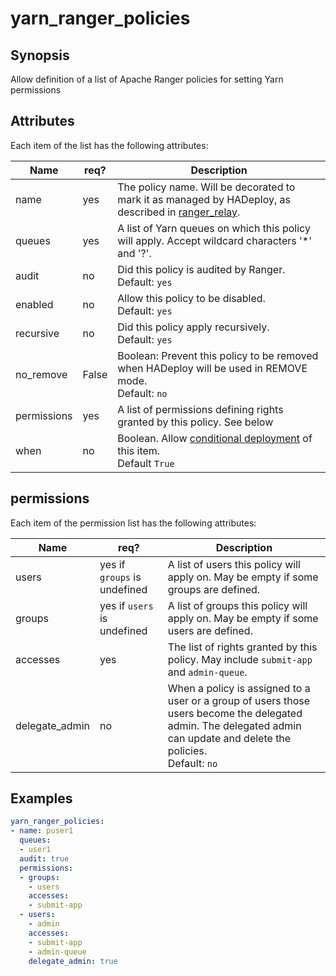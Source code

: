 # yarn_ranger_policies

## Synopsis

Allow definition of a list of Apache Ranger policies for setting Yarn permissions

## Attributes

Each item of the list has the following attributes:

Name | req?	|	Description
--- | --- | ---
name|yes|The policy name. Will be decorated to mark it as managed by HADeploy, as described in [ranger_relay](./ranger_relay).
queues|yes|A list of Yarn queues on which this policy will apply. Accept wildcard characters '*' and '?'.
audit|no|Did this policy is audited by Ranger.<br>Default: `yes`
enabled|no|Allow this policy to be disabled.<br>Default: `yes`
recursive|no|Did this policy apply recursively.<br>Default: `yes`
no_remove|False|Boolean: Prevent this policy to be removed when HADeploy will be used in REMOVE mode.<br>Default: `no`
permissions|yes|A list of permissions defining rights granted by this policy. See below
when|no|Boolean. Allow [conditional deployment](../../more/conditional_deployment) of this item.<br>Default `True` 


## permissions

Each item of the permission list has the following attributes:

Name | req?	| Description
--- | ---  | ---
users|yes if `groups` is undefined|A list of users this policy will apply on. May be empty if some groups are defined.
groups|yes if `users` is undefined|A list of groups this policy will apply on. May be empty if some users are defined.
accesses|yes|The list of rights granted by this policy. May include `submit-app` and `admin-queue`.
delegate_admin|no|When a policy is assigned to a user or a group of users those users become the delegated admin. The delegated admin can update and delete the policies.<br>Default: `no`

## Examples
```yaml
yarn_ranger_policies:
- name: puser1
  queues: 
  - user1
  audit: true
  permissions:
  - groups: 
    - users
    accesses:
    - submit-app
  - users:
    - admin 
    accesses:
    - submit-app
    - admin-queue
    delegate_admin: true
```